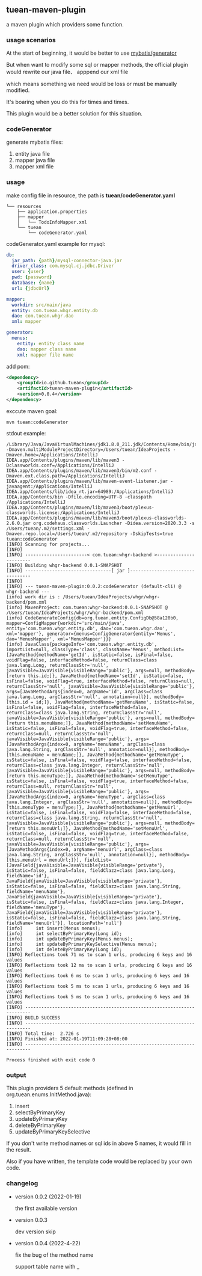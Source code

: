 ## tuean-maven-plugin
a maven plugin which providers some function.


### usage scenarios
At the start of beginning, it would be better to use [mybatis/generator](https://github.com/mybatis/generator)

But when want to modify some sql or mapper methods, the official plugin would rewrite our java file、 apppend our xml file

which means something we need would be loss or must be manually modified.

It's boaring when you do this for times and times.

This plugin would be a better solution for this situation.


### codeGenerator
generate mybatis files:

1. entity java file
2. mapper java file
3. mapper xml file


### usage
make config file in resource, the path is **tuean/codeGenerator.yaml**
```text
└── resources
    ├── application.properties
    ├── mapper
    │   └── TodoInfoMapper.xml
    └── tuean
        └── codeGenerator.yaml
```


codeGenerator.yaml example for mysql:

```yaml
db:
  jar_path: {path}/mysql-connector-java.jar
  driver_class: com.mysql.cj.jdbc.Driver
  user: {user}
  pwd: {password}
  database: {name}
  url: {jdbcUrl}

mapper:
  workdir: src/main/java
  entity: com.tuean.whgr.entity.db
  dao: com.tuean.whgr.dao
  xml: mapper

generator:
  menus:
    entity: entity class name
    dao: mapper class name 
    xml: mapper file name

```


add pom:
```xml
<dependency>
    <groupId>io.github.tuean</groupId>
    <artifactId>tuean-maven-plugin</artifactId>
    <version>0.0.4</version>
</dependency>
```

exccute maven goal:
```shell
mvn tuean:codeGenerator
```

stdout example:
```text
/Library/Java/JavaVirtualMachines/jdk1.8.0_211.jdk/Contents/Home/bin/java -Dmaven.multiModuleProjectDirectory=/Users/tuean/IdeaProjects -Dmaven.home=/Applications/IntelliJ IDEA.app/Contents/plugins/maven/lib/maven3 -Dclassworlds.conf=/Applications/IntelliJ IDEA.app/Contents/plugins/maven/lib/maven3/bin/m2.conf -Dmaven.ext.class.path=/Applications/IntelliJ IDEA.app/Contents/plugins/maven/lib/maven-event-listener.jar -javaagent:/Applications/IntelliJ IDEA.app/Contents/lib/idea_rt.jar=64989:/Applications/IntelliJ IDEA.app/Contents/bin -Dfile.encoding=UTF-8 -classpath /Applications/IntelliJ IDEA.app/Contents/plugins/maven/lib/maven3/boot/plexus-classworlds.license:/Applications/IntelliJ IDEA.app/Contents/plugins/maven/lib/maven3/boot/plexus-classworlds-2.6.0.jar org.codehaus.classworlds.Launcher -Didea.version=2020.3.3 -s /Users/tuean/.m2/settings.xml -Dmaven.repo.local=/Users/tuean/.m2/repository -DskipTests=true tuean:codeGenerator
[INFO] Scanning for projects...
[INFO] 
[INFO] -----------------------< com.tuean:whgr-backend >-----------------------
[INFO] Building whgr-backend 0.0.1-SNAPSHOT
[INFO] --------------------------------[ jar ]---------------------------------
[INFO] 
[INFO] --- tuean-maven-plugin:0.0.2:codeGenerator (default-cli) @ whgr-backend ---
[info] work dir is : /Users/tuean/IdeaProjects/whgr/whgr-backend/pom.xml
[info] MavenProject: com.tuean:whgr-backend:0.0.1-SNAPSHOT @ /Users/tuean/IdeaProjects/whgr/whgr-backend/pom.xml
[info] CodeGenerateConfig{db=org.tuean.entity.ConfigDb@58a120b0, mapper=ConfigMapper{workdir='src/main/java', entity='com.tuean.whgr.entity.db', dao='com.tuean.whgr.dao', xml='mapper'}, generator={menus=ConfigGenerator{entity='Menus', dao='MenusMapper', xml='MenusMapper'}}}
[info] JavaClass{packageInfo='com.tuean.whgr.entity.db', importList=null, classType='class', className='Menus', methodList=[JavaMethod{methodName='getId', isStatic=false, isFinal=false, voidFlag=false, interfaceMethod=false, returnClass=class java.lang.Long, returnClassStr='null', javaVisible=JavaVisible{visibleRange='public'}, args=null, methodBody=[return this.id;]}, JavaMethod{methodName='setId', isStatic=false, isFinal=false, voidFlag=true, interfaceMethod=false, returnClass=null, returnClassStr='null', javaVisible=JavaVisible{visibleRange='public'}, args=[JavaMethodArgs{index=0, argName='id', argClass=class java.lang.Long, argClassStr='null', annotation=null}], methodBody=[this.id = id;]}, JavaMethod{methodName='getMenuName', isStatic=false, isFinal=false, voidFlag=false, interfaceMethod=false, returnClass=class java.lang.String, returnClassStr='null', javaVisible=JavaVisible{visibleRange='public'}, args=null, methodBody=[return this.menuName;]}, JavaMethod{methodName='setMenuName', isStatic=false, isFinal=false, voidFlag=true, interfaceMethod=false, returnClass=null, returnClassStr='null', javaVisible=JavaVisible{visibleRange='public'}, args=[JavaMethodArgs{index=0, argName='menuName', argClass=class java.lang.String, argClassStr='null', annotation=null}], methodBody=[this.menuName = menuName;]}, JavaMethod{methodName='getMenuType', isStatic=false, isFinal=false, voidFlag=false, interfaceMethod=false, returnClass=class java.lang.Integer, returnClassStr='null', javaVisible=JavaVisible{visibleRange='public'}, args=null, methodBody=[return this.menuType;]}, JavaMethod{methodName='setMenuType', isStatic=false, isFinal=false, voidFlag=true, interfaceMethod=false, returnClass=null, returnClassStr='null', javaVisible=JavaVisible{visibleRange='public'}, args=[JavaMethodArgs{index=0, argName='menuType', argClass=class java.lang.Integer, argClassStr='null', annotation=null}], methodBody=[this.menuType = menuType;]}, JavaMethod{methodName='getMenuUrl', isStatic=false, isFinal=false, voidFlag=false, interfaceMethod=false, returnClass=class java.lang.String, returnClassStr='null', javaVisible=JavaVisible{visibleRange='public'}, args=null, methodBody=[return this.menuUrl;]}, JavaMethod{methodName='setMenuUrl', isStatic=false, isFinal=false, voidFlag=true, interfaceMethod=false, returnClass=null, returnClassStr='null', javaVisible=JavaVisible{visibleRange='public'}, args=[JavaMethodArgs{index=0, argName='menuUrl', argClass=class java.lang.String, argClassStr='null', annotation=null}], methodBody=[this.menuUrl = menuUrl;]}], fieldList=[JavaField{javaVisible=JavaVisible{visibleRange='private'}, isStatic=false, isFinal=false, fieldClazz=class java.lang.Long, fieldName='id'}, JavaField{javaVisible=JavaVisible{visibleRange='private'}, isStatic=false, isFinal=false, fieldClazz=class java.lang.String, fieldName='menuName'}, JavaField{javaVisible=JavaVisible{visibleRange='private'}, isStatic=false, isFinal=false, fieldClazz=class java.lang.Integer, fieldName='menuType'}, JavaField{javaVisible=JavaVisible{visibleRange='private'}, isStatic=false, isFinal=false, fieldClazz=class java.lang.String, fieldName='menuUrl'}], locationPath='null'}
[info]     int insert(Menus menus);
[info]     int selectByPrimaryKey(Long id);
[info]     int updateByPrimaryKey(Menus menus);
[info]     int updateByPrimaryKeySelective(Menus menus);
[info]     int deleteByPrimaryKey(Long id);
[INFO] Reflections took 71 ms to scan 1 urls, producing 6 keys and 16 values
[INFO] Reflections took 12 ms to scan 1 urls, producing 6 keys and 16 values
[INFO] Reflections took 6 ms to scan 1 urls, producing 6 keys and 16 values
[INFO] Reflections took 5 ms to scan 1 urls, producing 6 keys and 16 values
[INFO] Reflections took 5 ms to scan 1 urls, producing 6 keys and 16 values
[INFO] ------------------------------------------------------------------------
[INFO] BUILD SUCCESS
[INFO] ------------------------------------------------------------------------
[INFO] Total time:  2.726 s
[INFO] Finished at: 2022-01-19T11:09:28+08:00
[INFO] ------------------------------------------------------------------------

Process finished with exit code 0

```


### output 
This plugin providers 5 default methods (defined in org.tuean.enums.InitMethod.java):
1. insert
2. selectByPrimaryKey
3. updateByPrimaryKey
4. deleteByPrimaryKey
5. updateByPrimaryKeySelective

If you don't write method names or sql ids in above 5 names, it would fill in the result.

Also if you have written, the template code would be replaced by your own code.



### changelog
* version 0.0.2 (2022-01-19)
  
  the first available version 

* version 0.0.3 

  dev version skip

* version 0.0.4 (2022-4-22)

  fix the bug of the method name

  support table name with _